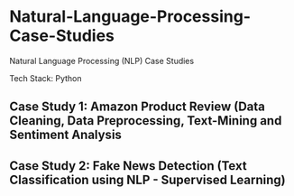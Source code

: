 # Natural-Language-Processing-Case-Studies
Natural Language Processing (NLP) Case Studies

Tech Stack: Python
## Case Study 1: Amazon Product Review (Data Cleaning, Data Preprocessing, Text-Mining and Sentiment Analysis

## Case Study 2: Fake News Detection (Text Classification using NLP - Supervised Learning)
